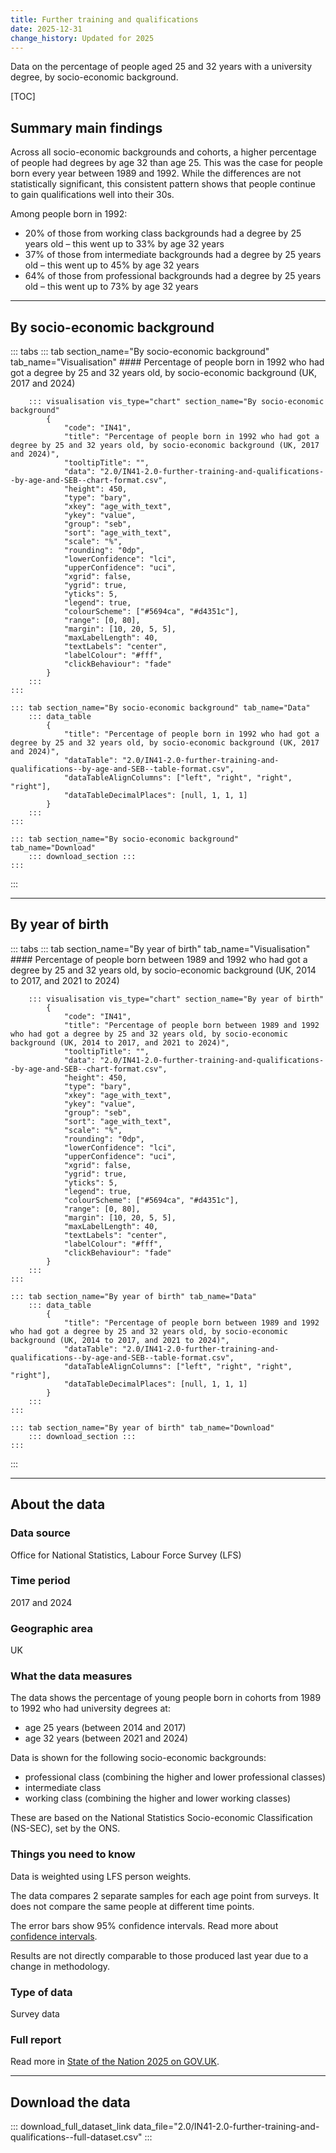 ```yaml
---
title: Further training and qualifications
date: 2025-12-31
change_history: Updated for 2025
---
```


Data on the percentage of people aged 25 and 32 years with a university degree, by socio-economic background.

[TOC]

## Summary main findings

Across all socio-economic backgrounds and cohorts, a higher percentage of people had degrees by age 32 than age 25. This was the case for people born every year between 1989 and 1992. While the differences are not statistically significant, this consistent pattern shows that people continue to gain qualifications well into their 30s.

Among people born in 1992:

* 20% of those from working class backgrounds had a degree by 25 years old – this went up to 33% by age 32 years
* 37% of those from intermediate backgrounds had a degree by 25 years old – this went up to 45% by age 32 years
* 64% of those from professional backgrounds had a degree by 25 years old – this went up to 73% by age 32 years

---

## By socio-economic background

::: tabs
    ::: tab section_name="By socio-economic background" tab_name="Visualisation"
        #### Percentage of people born in 1992 who had got a degree by 25 and 32 years old, by socio-economic background (UK, 2017 and 2024)

        ::: visualisation vis_type="chart" section_name="By socio-economic background"
            {
                "code": "IN41",
                "title": "Percentage of people born in 1992 who had got a degree by 25 and 32 years old, by socio-economic background (UK, 2017 and 2024)",
                "tooltipTitle": "",
                "data": "2.0/IN41-2.0-further-training-and-qualifications--by-age-and-SEB--chart-format.csv",
                "height": 450,
                "type": "bary",
                "xkey": "age_with_text",
                "ykey": "value",
                "group": "seb",
                "sort": "age_with_text",
                "scale": "%",
                "rounding": "0dp",
                "lowerConfidence": "lci",
                "upperConfidence": "uci",
                "xgrid": false,
                "ygrid": true,
                "yticks": 5,
                "legend": true,
                "colourScheme": ["#5694ca", "#d4351c"],
                "range": [0, 80],
                "margin": [10, 20, 5, 5],
                "maxLabelLength": 40,
                "textLabels": "center",
                "labelColour": "#fff",
                "clickBehaviour": "fade"
            }
        :::
    :::

    ::: tab section_name="By socio-economic background" tab_name="Data"
        ::: data_table
            {
                "title": "Percentage of people born in 1992 who had got a degree by 25 and 32 years old, by socio-economic background (UK, 2017 and 2024)",
                "dataTable": "2.0/IN41-2.0-further-training-and-qualifications--by-age-and-SEB--table-format.csv",
                "dataTableAlignColumns": ["left", "right", "right", "right"],
                "dataTableDecimalPlaces": [null, 1, 1, 1]
            }
        :::
    :::

    ::: tab section_name="By socio-economic background" tab_name="Download"
        ::: download_section :::
    :::
:::

---

## By year of birth

::: tabs
    ::: tab section_name="By year of birth" tab_name="Visualisation"
        #### Percentage of people born between 1989 and 1992 who had got a degree by 25 and 32 years old, by socio-economic background (UK, 2014 to 2017, and 2021 to 2024)

        ::: visualisation vis_type="chart" section_name="By year of birth"
            {
                "code": "IN41",
                "title": "Percentage of people born between 1989 and 1992 who had got a degree by 25 and 32 years old, by socio-economic background (UK, 2014 to 2017, and 2021 to 2024)",
                "tooltipTitle": "",
                "data": "2.0/IN41-2.0-further-training-and-qualifications--by-age-and-SEB--chart-format.csv",
                "height": 450,
                "type": "bary",
                "xkey": "age_with_text",
                "ykey": "value",
                "group": "seb",
                "sort": "age_with_text",
                "scale": "%",
                "rounding": "0dp",
                "lowerConfidence": "lci",
                "upperConfidence": "uci",
                "xgrid": false,
                "ygrid": true,
                "yticks": 5,
                "legend": true,
                "colourScheme": ["#5694ca", "#d4351c"],
                "range": [0, 80],
                "margin": [10, 20, 5, 5],
                "maxLabelLength": 40,
                "textLabels": "center",
                "labelColour": "#fff",
                "clickBehaviour": "fade"
            }
        :::
    :::

    ::: tab section_name="By year of birth" tab_name="Data"
        ::: data_table
            {
                "title": "Percentage of people born between 1989 and 1992 who had got a degree by 25 and 32 years old, by socio-economic background (UK, 2014 to 2017, and 2021 to 2024)",
                "dataTable": "2.0/IN41-2.0-further-training-and-qualifications--by-age-and-SEB--table-format.csv",
                "dataTableAlignColumns": ["left", "right", "right", "right"],
                "dataTableDecimalPlaces": [null, 1, 1, 1]
            }
        :::
    :::

    ::: tab section_name="By year of birth" tab_name="Download"
        ::: download_section :::
    :::
:::

---


## About the data

### Data source
Office for National Statistics, Labour Force Survey (LFS)

### Time period
2017 and 2024

### Geographic area
UK

### What the data measures
The data shows the percentage of young people born in cohorts from 1989 to 1992 who had university degrees at:

* age 25 years (between 2014 and 2017)
* age 32 years (between 2021 and 2024)

Data is shown for the following socio-economic backgrounds:

* professional class (combining the higher and lower professional classes)
* intermediate class
* working class (combining the higher and lower working classes)

These are based on the National Statistics Socio-economic Classification (NS-SEC), set by the ONS.

### Things you need to know
Data is weighted using LFS person weights.

The data compares 2 separate samples for each age point from surveys. It does not compare the same people at different time points.

The error bars show 95% confidence intervals. Read more about [confidence intervals](/about-our-analysis#confidence-intervals).

Results are not directly comparable to those produced last year due to a change in methodology. 

### Type of data
Survey data

### Full report
Read more in [State of the Nation 2025 on GOV.UK]().

---

## Download the data

::: download_full_dataset_link data_file="2.0/IN41-2.0-further-training-and-qualifications--full-dataset.csv" :::
